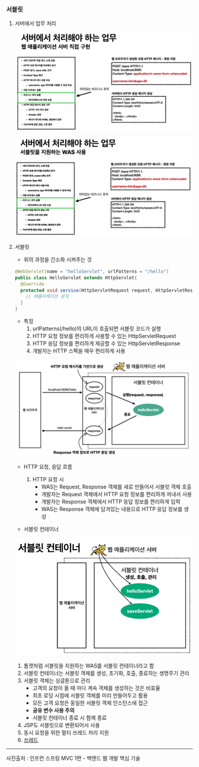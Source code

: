 ### 서블릿

1. 서버에서 업무 처리

   ![강의자료](servlet.assets/210927_9.png)

   ![강의자료](servlet.assets/210927_10.png)

2. 서블릿

   - 위의 과정을 간소화 시켜주는 것

   ```java
   @WebServlet(name = "helloServlet", urlPatterns = "/hello")
   public class HelloServlet extends HttpServlet{
     @Override
     protected void service(HttpServletRequest request, HttpServletResponse response){
       // 애플리케이션 로직
     }
   }
   ```

   - 특징
     1. urlPatterns(/hello)의 URL이 호출되면 서블릿 코드가 실행
     2. HTTP 요청 정보를 편리하게 사용할 수 있는 HttpServletRequest
     3. HTTP 응답 정보를 편리하게 제공할 수 있는 HttpServletResponse
     4. 개발자는 HTTP 스펙을 매우 편리하게 사용

   ![210927_11](servlet.assets/210927_11.png)

   - HTTP 요청, 응답 흐름
     1. HTTP 요청 시
        - WAS는 Request, Response 객체를 새로 만들어서 서블릿 객체 호출
        - 개발자는 Request 객체에서 HTTP 요청 정보를 편리하게 꺼내서 사용
        - 개발자는 Response 객체에서 HTTP 응답 정보를 편리하게 입력
        - WAS는 Response 객체에 담겨있는 내용으로 HTTP 응답 정보를 생성

   - 서블릿 컨테이너

   ![210927_12](servlet.assets/210927_12.png)

   1. 톰캣처럼 서블릿을 지원하는 WAS를 서블릿 컨테이너라고 함
   2. 서블릿 컨테이너는 서블릿 객체를 생성, 초기화, 호출, 종료하는 생명주기 관리
   3. 서블릿 객체는 싱글톤으로 관리
      - 고객의 요청이 올 때 마다 계속 객체를 생성하는 것은 비효율
      - 최초 로딩 시점에 서블릿 객체를 미리 만들어두고 활용
      - 모든 고객 요청은 동일한 서블릿 객체 인스턴스에 접근
      - **공유 변수 사용 주의**
      - 서블릿 컨테이너 종료 시 함께 종료
   4. JSP도 서블릿으로 변환되어서 사용
   5. 동시 요청을 위한 멀티 쓰레드 처리 지원
   6. [쓰레드](https://github.com/pjaemyung91/TIL/blob/master/springboot/lecture/thread.md)

***

사진출처 : 인프런 스프링 MVC 1편 - 백엔드 웹 개발 핵심 기술


